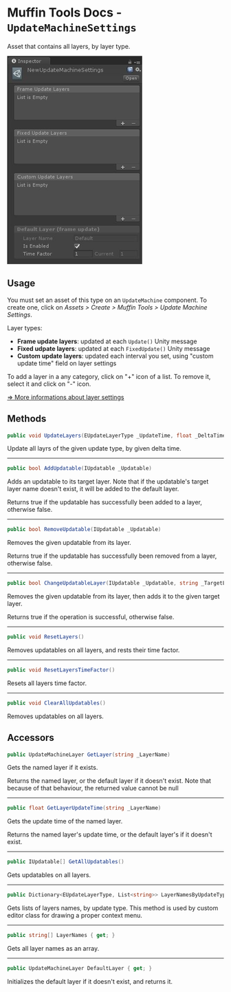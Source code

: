 # Muffin Tools Docs - `UpdateMachineSettings`

Asset that contains all layers, by layer type.

![Update Machine settings](./Images/um-settings.jpg)

## Usage

You must set an asset of this type on an `UpdateMachine` component. To create one, click on *Assets > Create > Muffin Tools > Update Machine Settings*.

Layer types:

- **Frame update layers**: updated at each `Update()` Unity message
- **Fixed udpate layers**: updated at each `FixedUpdate()` Unity message
- **Custom update layers**: updated each interval you set, using "custom update time" field on layer settings

To add a layer in a any category, click on "+" icon of a list. To remove it, select it and click on "-" icon.

[=> More informations about layer settings](./update-machine-layer.jpg)

## Methods

```cs
public void UpdateLayers(EUpdateLayerType _UpdateTime, float _DeltaTime)
```

Update all layrs of the given update type, by given delta time.

---

```cs
public bool AddUpdatable(IUpdatable _Updatable)
```

Adds an updatable to its target layer. Note that if the updatable's target layer name doesn't exist, it will be added to the default layer.

Returns true if the updatable has successfully been added to a layer, otherwise false.

---

```cs
public bool RemoveUpdatable(IUpdatable _Updatable)
```

Removes the given updatable from its layer.

Returns true if the updatable has successfully been removed from a layer, otherwise false.

---

```cs
public bool ChangeUpdatableLayer(IUpdatable _Updatable, string _TargetLayerName)
```

Removes the given updatable from its layer, then adds it to the given target layer.

Returns true if the operation is successful, otherwise false.

---

```cs
public void ResetLayers()
```

Removes updatables on all layers, and rests their time factor.

---

```cs
public void ResetLayersTimeFactor()
```

Resets all layers time factor.

---

```cs
public void ClearAllUpdatables()
```

Removes updatables on all layers.

## Accessors

```cs
public UpdateMachineLayer GetLayer(string _LayerName)
```

Gets the named layer if it exists.

Returns the named layer, or the default layer if it doesn't exist. Note that because of that behaviour, the returned value cannot be null

---

```cs
public float GetLayerUpdateTime(string _LayerName)
```

Gets the update time of the named layer.

Returns the named layer's update time, or the default layer's if it doesn't exist.

---

```cs
public IUpdatable[] GetAllUpdatables()
```

Gets updatables on all layers.

---

```cs
public Dictionary<EUpdateLayerType, List<string>> LayerNamesByUpdateType { get; }
```

Gets lists of layers names, by update type. This method is used by custom editor class for drawing a proper context menu.

---

```cs
public string[] LayerNames { get; }
```

Gets all layer names as an array.

---

```cs
public UpdateMachineLayer DefaultLayer { get; }
```

Initializes the default layer if it doesn't exist, and returns it.